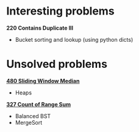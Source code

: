 # Interesting problems

__220 Contains Duplicate III__  
- Bucket sorting and lookup (using python dicts)



# Unsolved problems

__[480 Sliding Window Median](https://leetcode.com/problems/sliding-window-median/description/)__
- Heaps

__[327 Count of Range Sum](https://leetcode.com/problems/count-of-range-sum/description/)__  
- Balanced BST
- MergeSort